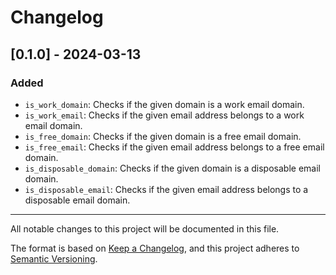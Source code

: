 # Changelog

## [0.1.0] - 2024-03-13

### Added
- `is_work_domain`: Checks if the given domain is a work email domain.
- `is_work_email`: Checks if the given email address belongs to a work email domain.
- `is_free_domain`: Checks if the given domain is a free email domain.
- `is_free_email`: Checks if the given email address belongs to a free email domain.
- `is_disposable_domain`: Checks if the given domain is a disposable email domain.
- `is_disposable_email`: Checks if the given email address belongs to a disposable email domain.

---

All notable changes to this project will be documented in this file.

The format is based on [Keep a Changelog](https://keepachangelog.com/en/1.1.0/),
and this project adheres to [Semantic Versioning](https://semver.org/spec/v2.0.0.html).

